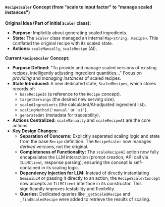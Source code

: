 #### `RecipeScaler` Concept (from "scale to input factor" to "manage scaled instances")

**Original Idea (Part of initial `Scaler` class):**
*   **Purpose:** Implicitly about generating scaled ingredients.
*   **State:** The `Scaler` class managed an internal `Map<string, Recipe>`. This conflated the original recipe with its scaled state.
*   **Actions:** `scaleManually`, `scaleRecipe` (AI).

**Current `RecipeScaler` Concept:**
*   **Purpose Defined:** "To provide and manage scaled versions of existing recipes, intelligently adjusting ingredient quantities..." Focus on *providing* and *managing instances* of scaled recipes.
*   **State Introduced:** A new dedicated state, `ScaledRecipes`, which stores records of:
    *   `baseRecipeId` (a reference to the `Recipe` concept).
    *   `targetServings` (the desired new serving size).
    *   `scaledIngredients` (the calculated/AI-adjusted ingredient list).
    *   `scalingMethod` (`'manual'` or `'ai'`).
    *   `generatedAt` (metadata for traceability).
*   **Actions Centralized:** `scaleManually` and `scaleRecipeAI` are the core actions.
*   **Key Design Changes:**
    *   **Separation of Concerns:** Explicitly separated scaling logic and state from the base `Recipe` definition. The `RecipeScaler` now manages *derived* versions, not the original.
    *   **Completeness of Functionality:** The `scaleRecipeAI` action now fully encapsulates the LLM interaction (prompt creation, API call via `ILLMClient`, response parsing), ensuring the concept is self-contained in its scaling logic.
    *   **Dependency Injection for LLM:** Instead of directly instantiating `GeminiLLM` or passing it directly to an action, the `RecipeScalerConcept` now accepts an `ILLMClient` interface in its constructor. This significantly improves testability and flexibility.
    *   **Queries:** Dedicated queries like `_getScaledRecipe` and `_findScaledRecipe` were added to retrieve the results of scaling.